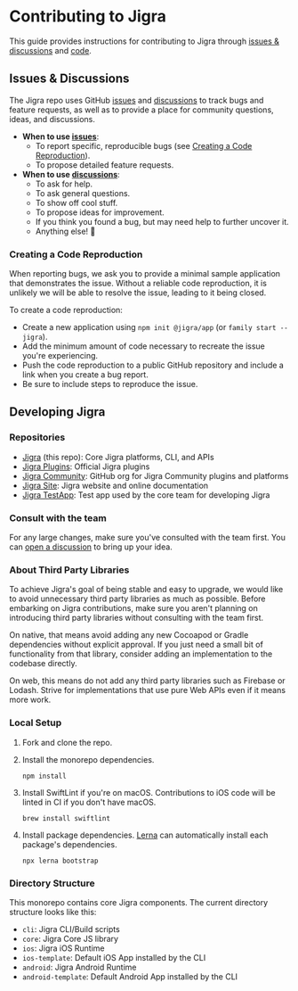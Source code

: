 # Contributing to Jigra

This guide provides instructions for contributing to Jigra through [issues & discussions](#issues--discussions) and [code](#developing-jigra).

## Issues & Discussions

The Jigra repo uses GitHub [issues](https://github.com/familyjs/jigra/issues) and [discussions](https://github.com/familyjs/jigra/discussions) to track bugs and feature requests, as well as to provide a place for community questions, ideas, and discussions.

* **When to use [issues](https://github.com/familyjs/jigra/issues)**:
    * To report specific, reproducible bugs (see [Creating a Code Reproduction](#creating-a-code-reproduction)).
    * To propose detailed feature requests.
* **When to use [discussions](https://github.com/familyjs/jigra/discussions)**:
    * To ask for help.
    * To ask general questions.
    * To show off cool stuff.
    * To propose ideas for improvement.
    * If you think you found a bug, but may need help to further uncover it.
    * Anything else! :rainbow:

### Creating a Code Reproduction

When reporting bugs, we ask you to provide a minimal sample application that demonstrates the issue. Without a reliable code reproduction, it is unlikely we will be able to resolve the issue, leading to it being closed.

To create a code reproduction:

* Create a new application using `npm init @jigra/app` (or `family start --jigra`).
* Add the minimum amount of code necessary to recreate the issue you're experiencing.
* Push the code reproduction to a public GitHub repository and include a link when you create a bug report.
* Be sure to include steps to reproduce the issue.

## Developing Jigra

### Repositories

* [Jigra](https://github.com/familyjs/jigra) (this repo): Core Jigra platforms, CLI, and APIs
* [Jigra Plugins](https://github.com/familyjs/jigra-plugins): Official Jigra plugins
* [Jigra Community](https://github.com/jigra-community/): GitHub org for Jigra Community plugins and platforms
* [Jigra Site](https://github.com/familyjs/jigra-site): Jigra website and online documentation
* [Jigra TestApp](https://github.com/familyjs/jigra-testapp): Test app used by the core team for developing Jigra

### Consult with the team

For any large changes, make sure you've consulted with the team first. You can [open a discussion](https://github.com/familyjs/jigra/discussions) to bring up your idea.

### About Third Party Libraries

To achieve Jigra's goal of being stable and easy to upgrade, we would like to avoid unnecessary third party libraries as much as possible. Before embarking on Jigra contributions, make sure you aren't planning on introducing third party libraries without consulting with the team first.

On native, that means avoid adding any new Cocoapod or Gradle dependencies without explicit approval. If you just need a small bit of functionality from that library, consider adding an implementation to the codebase directly.

On web, this means do not add any third party libraries such as Firebase or Lodash. Strive for implementations that use pure Web APIs even if it means more work.

### Local Setup

1. Fork and clone the repo.
1. Install the monorepo dependencies.

    ```shell
    npm install
    ```

1. Install SwiftLint if you're on macOS. Contributions to iOS code will be linted in CI if you don't have macOS.

    ```shell
    brew install swiftlint
    ```

1. Install package dependencies. [Lerna](https://github.com/lerna/lerna) can automatically install each package's dependencies.

    ```shell
    npx lerna bootstrap
    ```

### Directory Structure

This monorepo contains core Jigra components. The current directory structure looks like this:

* `cli`: Jigra CLI/Build scripts
* `core`: Jigra Core JS library
* `ios`: Jigra iOS Runtime
* `ios-template`: Default iOS App installed by the CLI
* `android`: Jigra Android Runtime
* `android-template`: Default Android App installed by the CLI

